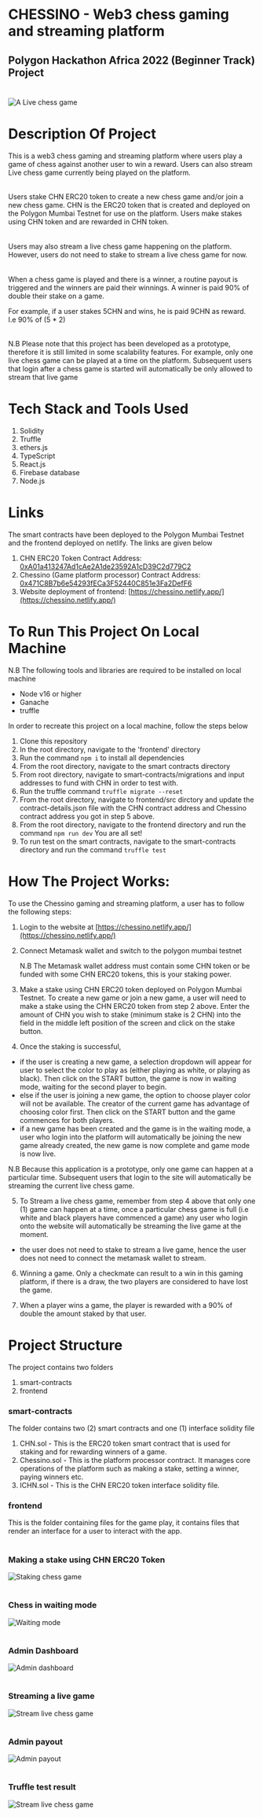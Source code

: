 # CHESSINO - Web3 chess gaming and streaming platform

## Polygon Hackathon Africa 2022 (Beginner Track) Project

#

![A Live chess game](frontend/src/components/images/chessino-live.jpg)

#

# Description Of Project

This is a web3 chess gaming and streaming platform where users play a game of chess against another user to win a reward. Users can also stream Live chess game currently being played on the platform.

######

Users stake CHN ERC20 token to create a new chess game and/or join a new chess game. CHN is the ERC20 token that is created and deployed on the Polygon Mumbai Testnet for use on the platform. Users make stakes using CHN token and are rewarded in CHN token.

######

Users may also stream a live chess game happening on the platform. However, users do not need to stake to stream a live chess game for now.

######

When a chess game is played and there is a winner, a routine payout is triggered and the winners are paid their winnings.
A winner is paid 90% of double their stake on a game.

For example, if a user stakes 5CHN and wins, he is paid 9CHN as reward. I.e 90% of (5 \* 2)

######

N.B Please note that this project has been developed as a prototype, therefore it is still limited in some scalability features. For example, only one live chess game can be played at a time on the platform. Subsequent users that login after a chess game is started will automatically be only allowed to stream that live game

#

# Tech Stack and Tools Used

1. Solidity
2. Truffle
3. ethers.js
4. TypeScript
5. React.js
6. Firebase database
7. Node.js

#

# Links

The smart contracts have been deployed to the Polygon Mumbai Testnet and the frontend deployed on netlify. The links are given below

1. CHN ERC20 Token Contract Address:
   [0xA01a413247Ad1cAe2A1de23592A1cD39C2d779C2](0xA01a413247Ad1cAe2A1de23592A1cD39C2d779C2)
2. Chessino (Game platform processor) Contract Address:
   [0x471C8B7b6e54293fECa3F52440C851e3Fa2DefF6](0x471C8B7b6e54293fECa3F52440C851e3Fa2DefF6)
3. Website deployment of frontend:
   [https://chessino.netlify.app/](https://chessino.netlify.app/)

#

# To Run This Project On Local Machine

N.B The following tools and libraries are required to be installed on local machine

- Node v16 or higher
- Ganache
- truffle

In order to recreate this project on a local machine, follow the steps below

1. Clone this repository
2. In the root directory, navigate to the 'frontend' directory
3. Run the command `npm i` to install all dependencies
4. From the root directory, navigate to the smart contracts directory
5. From root directory, navigate to smart-contracts/migrations and input addresses to fund with CHN in order to test with.
6. Run the truffle command `truffle migrate --reset`
7. From the root directory, navigate to frontend/src dirctory and update the contract-details.json file with the CHN contract address and Chessino contract address you got in step 5 above.
8. From the root directory, navigate to the frontend directory and run the command `npm run dev`
   You are all set!
9. To run test on the smart contracts, navigate to the smart-contracts directory and run the command `truffle test`

# How The Project Works:

To use the Chessino gaming and streaming platform, a user has to follow the following steps:

1. Login to the website at [https://chessino.netlify.app/](https://chessino.netlify.app/)

2. Connect Metamask wallet and switch to the polygon mumbai testnet

   N.B The Metamask wallet address must contain some CHN token or be funded with some CHN ERC20 tokens, this is your staking power.

3. Make a stake using CHN ERC20 token deployed on Polygon Mumbai Testnet.
   To create a new game or join a new game, a user will need to make a stake using the CHN ERC20 token from step 2 above.
   Enter the amount of CHN you wish to stake (minimum stake is 2 CHN) into the field in the middle left position of the screen and click on the stake button.

4. Once the staking is successful,

- if the user is creating a new game, a selection dropdown will appear for user to select the color to play as (either playing as white, or playing as black). Then click on the START button, the game is now in waiting mode, waiting for the second player to begin.
- else if the user is joining a new game, the option to choose player color will not be available. The creator of the current game has advantage of choosing color first. Then click on the START button and the game commences for both players.
- if a new game has been created and the game is in the waiting mode, a user who login into the platform will automatically be joining the new game already created, the new game is now complete and game mode is now live.

N.B Because this application is a prototype, only one game can happen at a particular time. Subsequent users that login to the site will automatically be streaming the current live chess game.

5. To Stream a live chess game, remember from step 4 above that only one (1) game can happen at a time, once a particular chess game is full (i.e white and black players have commenced a game) any user who login onto the website will automatically be streaming the live game at the moment.

- the user does not need to stake to stream a live game, hence the user does not need to connect the metamask wallet to stream.

6. Winning a game. Only a checkmate can result to a win in this gaming platform, if there is a draw, the two players are considered to have lost the game.

7. When a player wins a game, the player is rewarded with a 90% of double the amount staked by that user.

#

# Project Structure

The project contains two folders

1. smart-contracts
2. frontend

### smart-contracts

The folder contains two (2) smart contracts and one (1) interface solidity file

1. CHN.sol - This is the ERC20 token smart contract that is used for staking and for rewarding winners of a game.
2. Chessino.sol - This is the platform processor contract. It manages core operations of the platform such as making a stake, setting a winner, paying winners etc.
3. ICHN.sol - This is the CHN ERC20 token interface solidity file.

### frontend

This is the folder containing files for the game play, it contains files that render an interface for a user to interact with the app.

#

### Making a stake using CHN ERC20 Token

![Staking chess game](frontend/src/components/images/chessino-staking.jpg)

#

### Chess in waiting mode

![Waiting mode](frontend/src/components/images/chessino-waiting.jpg)

#

### Admin Dashboard

![Admin dashboard](frontend/src/components/images/chessino-admin.jpg)

#

### Streaming a live game

![Stream live chess game](frontend/src/components/images/chessino-streaming.jpg)

#

### Admin payout

![Admin payout](frontend/src/components/images/chessino-admin-payout.jpg)

#

### Truffle test result

![Stream live chess game](frontend/src/components/images/truffle-test.jpg)
